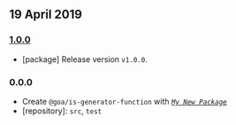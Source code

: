 ## 19 April 2019

### [1.0.0](https://github.com/idiocc/is-generator-function/compare/v0.0.0-pre...v1.0.0)

- [package] Release version `v1.0.0`.

### 0.0.0

- Create `@goa/is-generator-function` with _[`My New Package`](https://mnpjs.org)_
- [repository]: `src`, `test`